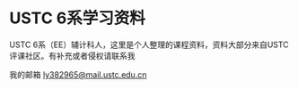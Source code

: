 # USTC 6系学习资料

USTC 6系（EE）辅计科人，这里是个人整理的课程资料，资料大部分来自USTC评课社区。有补充或者侵权请联系我

我的邮箱 ly382965@mail.ustc.edu.cn
